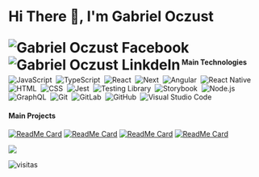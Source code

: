 # <p>Hi There 👋, I'm Gabriel Oczust</p> <a href="mailto:gabriel.oczust@gmail.com"><img align="left" alt="Gabriel Oczust Facebook" src="https://img.shields.io/badge/Email-%234285F4.svg?&style=flat-square&logo=gmail&logoColor=white" /></a><a href="https://www.linkedin.com/in/gabrieloczust/"><img align="left" alt="Gabriel Oczust LinkdeIn" src="https://img.shields.io/badge/LinkedIn-%230077B5.svg?&style=flat-square&logo=linkedin&logoColor=white" /></a>

<br />

#### Main Technologies

![JavaScript](https://img.shields.io/badge/-JavaScript-000?&logo=JavaScript&logoColor=ddc508)&nbsp;
![TypeScript](https://img.shields.io/badge/-TypeScript-000?style=flat&logo=TypeScript&logoColor=3178C6$color=0d1117)&nbsp;
![React](https://img.shields.io/badge/-React-000?style=flat&logo=react)&nbsp;
![Next](https://img.shields.io/badge/-Next.js-000?style=flat&logo=next.js)&nbsp;
![Angular](https://img.shields.io/badge/-Angular-000?style=flat&logo=angular&logoColor=C21325)&nbsp;
![React Native](https://img.shields.io/badge/-React%20Native-000?style=flat&logo=react)&nbsp;
![HTML](https://img.shields.io/badge/-HTML-000?style=flat&logo=HTML5)&nbsp;
![CSS](https://img.shields.io/badge/-CSS-000?style=flat&logo=CSS3&logoColor=1572B6)&nbsp;
![Jest](https://img.shields.io/badge/-Jest-000?style=flat&logo=Jest&logoColor=C21325)&nbsp;
![Testing Library](https://img.shields.io/badge/-Testing%20Library-000?style=flat&logo=testing-library&logoColor=E33332)&nbsp;
![Storybook](https://img.shields.io/badge/-Storybook-000?style=flat&logo=Storybook&logoColor=FF4785)&nbsp;
![Node.js](https://img.shields.io/badge/-Node.js-000?style=flat&logo=node.js)&nbsp;
![GraphQL](https://img.shields.io/badge/-GraphQL-000?style=flat&logo=GraphQL&logoColor=E10098)&nbsp;
![Git](https://img.shields.io/badge/-Git-000?style=flat&logo=git)&nbsp;
![GitLab](https://img.shields.io/badge/-GitLab-000?style=flat&logo=gitlab)&nbsp;
![GitHub](https://img.shields.io/badge/-GitHub-000?style=flat&logo=github)&nbsp;
![Visual Studio Code](https://img.shields.io/badge/-Visual%20Studio%20Code-000?style=flat&logo=visual-studio-code&logoColor=007ACC)&nbsp;

#### Main Projects

[![ReadMe Card](https://github-readme-stats.vercel.app/api/pin/?username=Gabrieloczust&repo=bayon-snippets)](https://github.com/Gabrieloczust/bayon-snippets/)
[![ReadMe Card](https://github-readme-stats.vercel.app/api/pin/?username=Gabrieloczust&repo=reactjs-my-money)](https://github.com/Gabrieloczust/reactjs-my-money/)
[![ReadMe Card](https://github-readme-stats.vercel.app/api/pin/?username=Gabrieloczust&repo=reactjs-quiz-game)](https://github.com/Gabrieloczust/reactjs-quiz-game)
[![ReadMe Card](https://github-readme-stats.vercel.app/api/pin/?username=Gabrieloczust&repo=vanillajs-pizzeria-cart)](https://github.com/Gabrieloczust/vanillajs-pizzeria-cart/)

<img src="https://github-readme-stats.vercel.app/api/top-langs/?username=Gabrieloczust&hide=html&hide_title=true&hide_border=true&layout=compact&langs_count=7&text_color=8b949e&icon_color=8b949e&bg_color=0d1117&theme=dracula">

![visitas](https://visitor-badge.laobi.icu/badge?page_id=Gabrieloczust)
